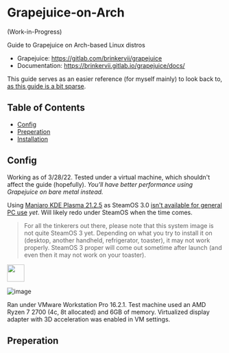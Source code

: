 # Grapejuice-on-Arch
(Work-in-Progress)

Guide to Grapejuice on Arch-based Linux distros

- Grapejuice: https://gitlab.com/brinkervii/grapejuice
- Documentation: https://brinkervii.gitlab.io/grapejuice/docs/

This guide serves as an easier reference (for myself mainly) to look back to, [as this guide is a bit sparse](https://brinkervii.gitlab.io/grapejuice/docs/Installing-from-package/Arch-Linux-and-similar.html).

## Table of Contents
- [Config](https://github.com/ricky8k/Grapejuice-on-Arch/edit/main/README.md#Config)
- [Preperation](https://github.com/ricky8k/Grapejuice-on-Arch/edit/main/README.md#Config)
- [Installation](https://github.com/ricky8k/Grapejuice-on-Arch/edit/main/README.md#Config)

## Config
Working as of 3/28/22. Tested under a virtual machine, which shouldn't affect the guide (hopefully). *You'll have better performance using Grapejuice on bare metal instead.*

Using [Manjaro KDE Plasma 21.2.5](https://download.manjaro.org/kde/21.2.5/manjaro-kde-21.2.5-220314-linux515.iso) as SteamOS 3.0 [isn't available for general PC use](https://help.steampowered.com/en/faqs/view/1B71-EDF2-EB6D-2BB3) *yet*. Will likely redo under SteamOS when the time comes.

> For all the tinkerers out there, please note that this system image is not quite SteamOS 3 yet. Depending on what you try to install it on (desktop, another handheld, refrigerator, toaster), it may not work properly. SteamOS 3 proper will come out sometime after launch (and even then it may not work on your toaster).

<img src="https://user-images.githubusercontent.com/92121005/160516945-ec165b33-ffa8-4c5b-b639-4eccddde21f7.png" width="40">

![image](https://user-images.githubusercontent.com/92121005/160515637-5dfa61ec-399b-49ed-a6ab-e99ba479d773.png)

Ran under VMware Workstation Pro 16.2.1. Test machine used an AMD Ryzen 7 2700 (4c, 8t allocated) and 6GB of memory. Virtualized display adapter with 3D acceleration was enabled in VM settings.

## Preperation
